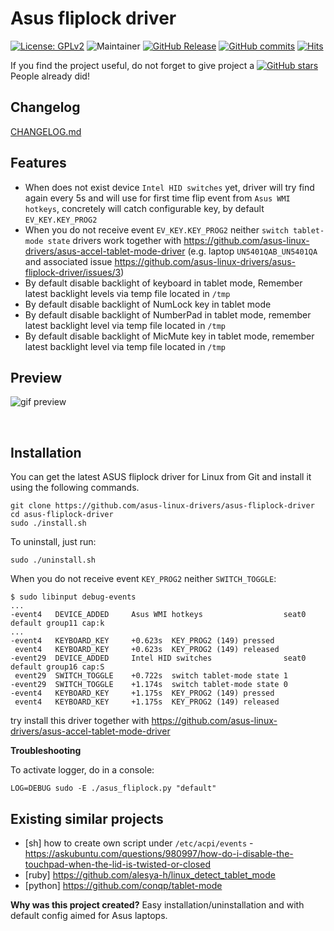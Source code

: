 # Asus fliplock driver

[![License: GPLv2](https://img.shields.io/badge/License-GPL_v2-blue.svg)](https://www.gnu.org/licenses/old-licenses/gpl-2.0.en.html)
![Maintainer](https://img.shields.io/badge/maintainer-ldrahnik-blue)
[![GitHub Release](https://img.shields.io/github/release/asus-linux-drivers/asus-fliplock-driver.svg?style=flat)](https://github.com/asus-linux-drivers/asus-fliplock-driver/releases)
[![GitHub commits](https://img.shields.io/github/commits-since/asus-linux-drivers/asus-fliplock-driver/v1.1.0.svg)](https://GitHub.com/asus-linux-drivers/asus-fliplock-driver/commit/)
[![Hits](https://hits.seeyoufarm.com/api/count/incr/badge.svg?url=https%3A%2F%2Fgithub.com%2Fasus-linux-drivers%2Fasus-fliplock-driver&count_bg=%2379C83D&title_bg=%23555555&icon=&icon_color=%23E7E7E7&title=hits&edge_flat=false)](https://hits.seeyoufarm.com)

If you find the project useful, do not forget to give project a [![GitHub stars](https://img.shields.io/github/stars/asus-linux-drivers/asus-fliplock-driver.svg?style=flat-square)](https://github.com/asus-linux-drivers/asus-fliplock-driver/stargazers) People already did!

## Changelog

[CHANGELOG.md](CHANGELOG.md)

## Features

- When does not exist device `Intel HID switches` yet, driver will try find again every 5s and will use for first time flip event from `Asus WMI hotkeys`, concretely will catch configurable key, by default `EV_KEY.KEY_PROG2`
- When you do not receive event `EV_KEY.KEY_PROG2` neither `switch tablet-mode state` drivers work together with https://github.com/asus-linux-drivers/asus-accel-tablet-mode-driver (e.g. laptop `UN5401QAB_UN5401QA` and associated issue https://github.com/asus-linux-drivers/asus-fliplock-driver/issues/3)
- By default disable backlight of keyboard in tablet mode, Remember latest backlight levels via temp file located in `/tmp`
- By default disable backlight of NumLock key in tablet mode
- By default disable backlight of NumberPad in tablet mode, remember latest backlight level via temp file located in `/tmp`
- By default disable backlight of MicMute key in tablet mode, remember latest backlight level via temp file located in `/tmp`

## Preview

![gif preview](./preview.gif)

<br/>


## Installation

You can get the latest ASUS fliplock driver for Linux from Git and install it using the following commands.
```
git clone https://github.com/asus-linux-drivers/asus-fliplock-driver
cd asus-fliplock-driver
sudo ./install.sh
```

To uninstall, just run:
```
sudo ./uninstall.sh
```

When you do not receive event `KEY_PROG2` neither `SWITCH_TOGGLE`:

```
$ sudo libinput debug-events
...
-event4   DEVICE_ADDED     Asus WMI hotkeys                  seat0 default group11 cap:k
...
-event4   KEYBOARD_KEY     +0.623s	KEY_PROG2 (149) pressed
 event4   KEYBOARD_KEY     +0.623s	KEY_PROG2 (149) released
-event29  DEVICE_ADDED     Intel HID switches                seat0 default group16 cap:S
 event29  SWITCH_TOGGLE    +0.722s	switch tablet-mode state 1
-event29  SWITCH_TOGGLE    +1.174s	switch tablet-mode state 0
-event4   KEYBOARD_KEY     +1.175s	KEY_PROG2 (149) pressed
 event4   KEYBOARD_KEY     +1.175s	KEY_PROG2 (149) released
```

try install this driver together with https://github.com/asus-linux-drivers/asus-accel-tablet-mode-driver


**Troubleshooting**

To activate logger, do in a console:
```
LOG=DEBUG sudo -E ./asus_fliplock.py "default"
```

## Existing similar projects

- [sh] how to create own script under `/etc/acpi/events` - https://askubuntu.com/questions/980997/how-do-i-disable-the-touchpad-when-the-lid-is-twisted-or-closed
- [ruby] https://github.com/alesya-h/linux_detect_tablet_mode
- [python] https://github.com/conqp/tablet-mode

**Why was this project created?** Easy installation/uninstallation and with default config aimed for Asus laptops.
